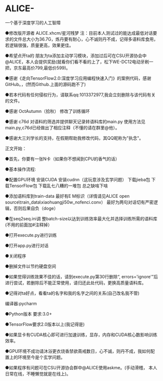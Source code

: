 # ALICE-
一个基于深度学习的人工智障

●修改版开源者 ALICE.xhcm/星河残梦
注：目前本人测试过的能达成最低对话要求的文件总大小为36.7G，炼丹要有耐心，心不诚则丹不成，记得多语料库食用，若逻辑很强，质量更高，效果更佳。

●希望点开ta的 朋友为ta添加主动学习模块，添加过后可在CSU开源协会中@ALICE，本人会提供奖励(就看你们看不看的上了，松下WE-DC12电动牙刷一把，京东最高价799,最低价599)。

●感谢《走向TensorFlow2.0:深度学习应用编程快速入门》的案例代码，感谢GitHub。，(然而Github.上面的源码跑不了)

●若本代码有任何侵权行为，请联系qq:1013372977,我会立刻删除与该代码有关的文件。

●感谢 OctAutumn（拾秋） 修改了训练循环

●感谢 c76d 对语料的筛选并提供聊天记录转语料库的main.py
使用方法见main.py,c76d已经做出了相应注释（不懂的请在群里@他）。

●感谢大三刘学长的支持，在假期帮助我修改代码，其QQ昵称为"执念"。

正文开始：

●首先，你要有一张N卡（如果你不想闻到CPU的香气的话）

●基本操作流程:

●配置GPU环境
安装CUDA
安装cudnn（这玩意涉及玄学问题）
下载jieba包
下载TensorFlow包
下载乱七八糟的一堆包
总之缺啥下啥

●添加语料库到train-data
最好有E M标识（详情请见ALICE open source\train_data\xiaohuangji50w_nofenci.conv）
最好为两句对话切有严密逻辑，否则后果自负（doge）

●在seq2seq.ini调 整batch-size以达到训练效率最大化并选择训练所需的语料库(不用的前面加#注释掉）

●打开execute.py进行训练

●打开app.py进行对话

●关闭程序

●删掉文件以节约硬盘空间

●如果觉得训练效果不佳的话，请到execute.py第30行删除“, errors='ignore'”后进行尝试，若删除后不能正常使用，请归还此处代码，更换高质量语料库。

●记得对ta好点，看看ta的名字和我的名字之间的关系(自己改名我不管)

编译器:pycharm

●Python版本 要求:3.0+

●TensorFlow要求2.0版本以上(我记得是)

●如果显卡有CUDA核心即可进行加速训练，显存，内存和CUDA核心数影响训练效率。

●GPU环境不成功请沐浴更衣烧香禁欲斋戒数日，心不诚，则丹不成，我如何配置上的环境至今是个玄学问题。

●如果程序有问题可在CSU开源协会群中@ALICE使用askme。(手动滑稽， 本人日常在线，不睡懒觉就是在线上)。


